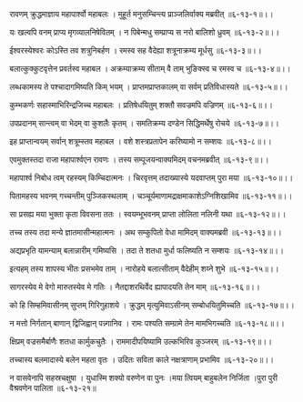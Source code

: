 रावणम् क्रुद्धमाज्ञाय महापार्श्वो महाबलः ।
मुहूर्त मनुसम्चिन्त्य प्राञ्जलिर्वाक्य मब्रवीत् ॥६-१३-१॥।।

यः खल्वपि वनम् प्राप्य मृगव्यालनिषेवितम् ।
न पिबेन्मधु सम्प्राप्य स नरो बालिशो ध्रुवम् ॥६-१३-२॥।।

ईश्वरस्येश्वरः कोऽस्ति तव शत्रुनिबर्हण ।
रमस्व सह वैदेह्या शत्रूनाक्रम्य मूर्धसु ॥६-१३-३॥।।

बलात्कुक्कुटवृत्तेन प्रवर्तस्व महाबल ।
अक्रम्याक्रम्य सीताम् वै ताम् भुङिक्स्व च रमस्व च ॥६-१३-४॥।।

लब्धकामस्य ते पश्चादागमिष्यति किम् भयम् ।
प्राप्तमप्राप्तकालम् वा सर्वम् प्रतिविधास्यते ॥६-१३-५॥।।

कुम्भकर्णः सहास्माभिरिन्द्रजिच्च महाबलः ।
प्रतिषेधयितुम् शक्तौ सवज्रमपि वज्रिणम् ॥६-१३-६॥।।

उपप्रदानम् सान्त्वम् वा भेदम् वा कुशलैः कृतम् ।
समतिक्रम्य दण्डेन सिद्धिमर्थेषु रोचये ॥६-१३-७॥।।

इह प्राप्तान्वयम् सर्वान् शत्रूम्स्तव महाबल ।
वशे शस्त्रप्रतापेन करिष्यामो न सम्शयः ॥६-१३-८॥।।

एवमुक्तस्तदा राजा महापार्श्वएन रावणः ।
तस्य सम्पूजयन्वाक्यमिदम् वचनमब्रवीत् ॥६-१३-९॥।।

महापार्श्व निबोध त्वम् रहस्यम् किम्चिदात्मनः ।
चिरवृत्तम् तदाख्यास्ये यदवाप्तम् पुरा मया ॥६-१३-१०॥।।

पितामहस्य भवनम् गच्चन्तीम् पुञ्जिकस्थलाम् ।
चञ्चूर्यमाणामद्राक्षमाकाशेऽग्निशिखामिव ॥६-१३-११॥।।

सा प्रसह्य मया भुक्ता कृता विवसना ततः ।
स्वयम्भूभवनम् प्राप्ता लोलिता नलिनी यथा ॥६-१३-१२॥।।

तच्च तस्य तदा मन्ये ज्ञातमासीन्महात्मनः ।
अथ सम्कुपितो वेधा मामिदम् वाक्यमब्रवी ॥६-१३-१३॥।।

अद्यप्रभृति यामन्याम् बलान्नारीम् गमिष्यसि ।
तदा ते शतधा मुर्धा फलिष्यति न सम्शयः ॥६-१३-१४॥।।

इत्यहम् तस्य शापस्य भीतः प्रसभमेव ताम् ।
नारोहये बलात्सीताम् वैदेहीम् शय्ने शुभे ॥६-१३-१५॥।।

सागरस्येव मे वेगो मारुतस्येव मे गतिः ।
नैतद्दाशरथिर्वेद ह्यापादयति तेन माम् ॥६-१३-१६॥।।

को हि सिम्हमिवासीनम् सुप्तम् गिरिगुहाशये ।
क्रुद्धम् मृत्युमिवाऽसीनम् सम्बोधयितुमिच्चति ॥६-१३-१७॥।।

न मत्तो निर्गतान् बाणान् द्विजिह्वान् पन्न्गानिव ।
रामः पश्यति सम्ग्रामे तेन मामभिगच्चति ॥६-१३-१८॥।।

क्षिप्रम् वज्रसमैर्बाणैः शतधा कार्मुकचुतैः ।
राममादीपयिष्यामि उल्कभिरिव कुञ्जरम् ॥६-१३-१९॥।।

तच्चास्य बलमादास्ये बलेन महता वृतः ।
उदितः सविता काले नक्षत्राणाम् प्रभामिव ॥६-१३-२०॥।।

न वासवेनापि सहस्रचक्षुषा ।
युधास्मि शक्यो वरुणेन वा पुनः ।मया त्वियम् बाहुबलेन निर्जिता ।पुरा पुरी वैश्रवणेन पालिता ॥६-१३-२१॥


